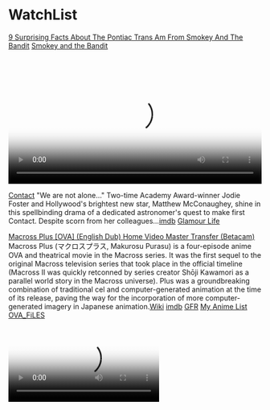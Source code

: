 # WatchList

[9 Surprising Facts About The Pontiac Trans Am From Smokey And The Bandit](https://www.hotcars.com/surprising-facts-pontiac-trans-am-from-smokey-and-the-bandit/)
[Smokey and the Bandit](https://lastchancepowerdrive.com/2019/08/10/smokey-and-the-bandit-filming-sites/)

<video controls width="100%" height="auto" poster="https://www.salvationsouth.com/wp-content/uploads/2023/12/CONDENSED-bandit-cover-1024x576.jpg">

  <source src="https://archive.org/download/SmokeyAndTheBandit/Smokey%20and%20the%20Bandit.mp4" type="video/mp4" />
  <source src="https://archive.org/download/SmokeyAndTheBandit/Smokey%20and%20the%20Bandit.ogv" type="video/ogg" />

  Download the
  or
  <a href="https://archive.org/download/SmokeyAndTheBandit/Smokey%20and%20the%20Bandit.mp4">MP4</a>
  video.
</video>


[THE SOUTH WE SAW IN THE BANDIT](https://www.salvationsouth.com/the-south-we-thought-we-saw-in-smokey-and-the-bandit-ed-southern/) [Watch Stream On the InterNet Archive - Smokey and The Bandit](https://archive.org/details/SmokeyAndTheBandit)

![WhiteSlaveTraffick](https://sexualtracking.weebly.com/uploads/5/2/7/4/52741633/9657864.jpg)

<img src="https://sexualtracking.weebly.com/uploads/5/2/7/4/52741633/9657864.jpg" alt="WhiteSlaveTraffick" width="322" height="480" />

[Classification 31: White Slave Traffic Act](https://www.archives.gov/research/investigations/fbi/classifications/031-white-slave-traffic.html) Investigation of white slave traffic is one of the oldest functions of the Bureau, dating from the passage of the White Slave Traffic Act (Mann Act) in 1910. Originally established as a separate records system, the white slave traffic act cases were incorporated into the central filing system that the Bureau adopted from the Justice Department in 1921. The act was codified in U.S. Code Title 18 and prohibited transportation of women or girls in interstate or foreign commerce for the purpose of prostitution, debauchery, or other immoral purposes, the coercion or enticement of women or girls for this purpose, and the coercion or enticement of female minors.


[The Mann Act](https://en.wikipedia.org/wiki/Mann_Act), previously called the [White-Slave Traffic Act of 1910](https://www.politico.com/story/2018/06/25/this-day-in-politics-june-25-1910-663071), is a United States federal law, passed June 25, 1910 (ch. 395, 36 Stat. 825; codified as amended at 18 U.S.C. §§ 2421–2424). It is named after Congressman James Robert Mann of Illinois.



In its original form, the act made it a felony to engage in interstate or foreign commerce transport of "any woman or girl for the purpose of prostitution or debauchery, or for any other immoral purpose". Its primary stated intent was to address prostitution, immorality, and human trafficking, particularly where trafficking was for the purposes of prostitution. It was one of several acts of protective legislation aimed at moral reform during the Progressive Era. In practice, its ambiguous language about "immorality" resulted in it being used to criminalize even consensual sexual behavior between adults.[1] It was amended by Congress in 1978 and again in 1986 to limit its application to transport for the purpose of prostitution or other illegal sexual acts [Editorial: Mayor Bass vetoed a police discipline ballot measure. Now she has to help create a new one](https://www.latimes.com/opinion/story/2024-07-17/editorial-mayor-bass-vetoed-police-discipline-ballot-measure-now-what) ['White slavery': the origins of the anti-trafficking movement](https://www.opendemocracy.net/en/beyond-trafficking-and-slavery/white-slavery-origins-of-anti-trafficking-movement/) A nineteenth century drive to protect the morality of white women created the concept of ‘human trafficking’, and its legacies live on in border control systems and slavery-based campaigning. [The Long, Colorful History of the Mann Act](https://www.npr.org/2008/03/11/88104308/the-long-colorful-history-of-the-mann-act)


[Read More ricothaka.github.io/civic01](https://ricothaka.github.io/civic01)

![Short Circuit Johnny 5](https://m.media-amazon.com/images/M/MV5BYTk5ZmVjOWQtZmNiMC00ZTQ1LWI2NDAtZWZhMGUyMzFjMzk0XkEyXkFqcGdeQXVyMjY3MjUzNDk@._V1_.jpg)

<video controls width="100%" height="auto" poster="https://i.redd.it/qv9qfpq69dc91.gif">

<source src="https://archive.org/download/short.circuit.1986.2160p/Short.Circuit.1986.2160p.BluRay.Topaz.AMQ.Upscale.x265-SoF.mp4" type="video/mp4" />    
<source src="https://archive.org/download/short.circuit.1986.2160p/Short.Circuit.1986.2160p.BluRay.Topaz.AMQ.Upscale.x265-SoF.mp4" type="video/mp4" />
      
        Download the
        or
        <a href="">MP4</a>
        video.
</video>


[Projeck A-Ko (English Dubbed) [VHS]](https://www.youtube.com/watch?v=JNSXBh0Gtv4)
[1946 Los Angeles at Night | 4k and Remastered](https://www.youtube.com/watch?v=_x-0XH4A-PE) [Tekken The Motion Picture (English Dubbed) [VHS]](https://www.youtube.com/watch?v=AZb6KbZ6VJ4) [Variable Geo (English Dubbed) [VHS]](https://www.youtube.com/watch?v=B4vpSjd-XPU) [Roujin Z (English Dubbed) [VHS]](https://www.youtube.com/watch?v=itg4zKaUMgY)[Roujin Z (1991) [Japanese] [English Subtitles] reddit](https://www.reddit.com/r/fullforeignmovies/comments/tjo6os/roujin_z_1991_japanese_english_subtitles/) [Subtitles for Roujin Z](https://subf2m.co/subtitles/roujin-z/english) [OpenSubtitles dOt oRg](https://www.opensubtitles.org/en/search/sublanguageid-all/idmovie-11272)
<video controls width="100%" height="auto" poster="https://archive.org/download/roujin.-z.-1991.1080p.-blu-ray.x-264-skazhutin/roujin.-z.-1991.1080p.-blu-ray.x-264-skazhutin.thumbs/Roujin.Z.1991.1080p.BluRay.x264-Skazhutin_000075.jpg">

<source src="https://archive.org/download/roujin-z-1991_202401/Roujin.Z.1991.JAPANESE-VXT.mp4" type="video/mp4" />    
<source src="https://archive.org/download/roujin-z-1991_202401/Roujin.Z.1991.JAPANESE-VXT.mp4" type="video/mp4" />
      
        Download the
        or
        <a href="">MP4</a>
        video.
</video>


[Contact](https://youtu.be/oG6y0mmI0N4?si=dPt23E0Ky8dxleUV) "We are not alone..." Two-time Academy Award-winner Jodie Foster and Hollywood's brightest new star, Matthew McConaughey, shine in this spellbinding drama of a dedicated astronomer's quest to make first Contact. Despite scorn from her colleagues...[imdb](https://www.imdb.com/title/tt0118884/) [Glamour Life](https://www.youtube.com/watch?v=1QnOCkQLTC0) 

[Macross Plus [OVA] (English Dub) Home Video Master Transfer (Betacam)](https://archive.org/details/macross-plus-english-dub-master)
Macross Plus (マクロスプラス, Makurosu Purasu) is a four-episode anime OVA and theatrical movie in the Macross series. It was the first sequel to the original Macross television series that took place in the official timeline (Macross II was quickly retconned by series creator Shōji Kawamori as a parallel world story in the Macross universe). Plus was a groundbreaking combination of traditional cel and computer-generated animation at the time of its release, paving the way for the incorporation of more computer-generated imagery in Japanese animation.[Wiki](https://en.wikipedia.org/wiki/Macross_Plus) [imdb](https://www.imdb.com/title/tt0110426/) [GFR](https://www.giantfreakinrobot.com/ent/macross-plus-anime-greatest-format.html) [My Anime List](https://myanimelist.net/anime/474/Macross_Plus) [OVA_FiLES](https://archive.org/download/macross-plus-english-dub-master)

<video controls  height="auto" poster="https://media0.giphy.com/media/v1.Y2lkPTc5MGI3NjExYXE1MG12eDB1MmNvMDdoa2JoMG1pbjBvYXJ4aGY0NWlqNzF1YjA0OSZlcD12MV9pbnRlcm5hbF9naWZfYnlfaWQmY3Q9Zw/3o7qDQEzc4uJ2rwsbS/giphy.webp">

<source src="https://archive.org/download/macross-plus-english-dub-master/Macross%20Plus%20-%20Episode%201%20%5BEnglish%20Dubbed%5D%20%281997%20Manga%20Entertainment%20Home%20Video%20Master%20Tape%29%20%5BBetacam%20SP%20Transfer%5D.mp4" type="video/mp4" />    
<source src="https://archive.org/download/macross-plus-english-dub-master/Macross%20Plus%20-%20Episode%201%20%5BEnglish%20Dubbed%5D%20%281997%20Manga%20Entertainment%20Home%20Video%20Master%20Tape%29%20%5BBetacam%20SP%20Transfer%5D.mp4" type="video/mp4" />
      
Download the
        or
      <a href="https://dn720405.ca.archive.org/0/items/getvid_20220408/getvid.mp4">MP4</a>
        video.
</video>

['Ranma ½: The Battle of Nekonron China! Fight to Break the Rules!!' (らんま½ 中国寝崑崙大決戦！掟やぶりの激闘篇！！](https://ranma.fandom.com/wiki/Big_Trouble_in_Nekonron,_China) [imdb](https://www.imdb.com/title/tt0101583/plotsummary/?ref_=tt_ov_pl) When Prince Kirin of the 7 Lucky Gods shows up at the Tendo dojo looking for his bride-to-be, guess who's accidentally holding the scroll that signifies his future mate? [blogspot](https://animeannoyances.blogspot.com/2018/12/recap-ranma-12-big-trouble-in-nekonron.html) [rotten tomatoes](https://www.rottentomatoes.com/m/ranma_12_the_movie_1_big_trouble_in_nekonron_china_1991) [ANN](https://www.animenewsnetwork.com/encyclopedia/anime.php?id=1534)

<video controls width="100%" height="auto" poster="https://static.wikia.nocookie.net/ranma/images/6/69/SeriesMovie01.png/revision/latest?cb=20120928053559">

<source src="https://dn720405.ca.archive.org/0/items/getvid_20220408/getvid.mp4" type="video/mp4" />    
<source src="https://dn720405.ca.archive.org/0/items/getvid_20220408/getvid.mp4" type="video/mp4" />
      
Download the
        or
      <a href="https://dn720405.ca.archive.org/0/items/getvid_20220408/getvid.mp4">MP4</a>
        video.
</video>

[Super Dimension Fortress: Macross Episodes](https://archive.org/download/sdf-macross-episode-8-longest-birthday-adv-dub_202108)

<video controls height="auto" poster="https://a.storyblok.com/f/178900/1280x720/6f9e6c0a89/sdf-macross-hero.jpg/m/1200x0/filters:quality(95)format(webp)">

<source src="https://archive.org/download/sdf-macross-episode-8-longest-birthday-adv-dub_202108/SDF%20Macross%20%20Episode%2001%20%20Booby%20Trap%20%20%28ADV%20Dub%29.mp4" type="video/mp4" />    
<source src="https://archive.org/download/sdf-macross-episode-8-longest-birthday-adv-dub_202108/SDF%20Macross%20%20Episode%2001%20%20Booby%20Trap%20%20%28ADV%20Dub%29.mp4" type="video/mp4" />
      
Download the
        or
      <a href="https://archive.org/download/sdf-macross-episode-8-longest-birthday-adv-dub_202108/SDF%20Macross%20%20Episode%2001%20%20Booby%20Trap%20%20%28ADV%20Dub%29.mp4">MP4</a>
        video.
</video>

### Who's the Man? Comedy · Crime · Mystery
In this hip-hop whodunnit, Doctor Dré and Ed Lover play two barbers-turned-policemen who find themselves investigating their friend’s murder [TUBi](https://tubitv.com/movies/100000434/who-s-the-man) [TV_GUiDE](https://www.tvguide.com/movies/whos-the-man/2030109905/) [Yo! MTV Raps](https://en.wikipedia.org/wiki/Yo!_MTV_Raps) [https://plex](https://watch.plex.tv/movie/whos-the-man) [Who's the Man Soundtrack](https://youtube.com/playlist?list=PLvmdgH_DpOdI5xbuPGzzTVgTtr4XJneTq&si=g9KLLHPxeiLa0xVv) [ARCHiVE](https://archive.org/details/who-s-the-man-d-2-t-00) [Party AnD BullshiT](https://youtu.be/jX3bdJbo9ec?si=xRD48DfBGuc6UXL5)

<video controls preload="auto" poster="https://m.media-amazon.com/images/M/MV5BNGIxNjY3ZTktMmNlOS00MDdmLWE3NTYtNGQ4N2I3MWNlNDg5XkEyXkFqcGdeQXVyMjUyNDk2ODc@._V1_.jpg">
    
<source src="https://archive.org/download/who-s-the-man-d-2-t-00/WHO%27S%20THE%20MAN-D2_t00.mp4" type="video/mp4" />
         Download the
        or
<a href="https://archive.org/download/who-s-the-man-d-2-t-00/WHO%27S%20THE%20MAN-D2_t00.mp4">MP4</a>
        video.
</video> 


### [Jonny Quest ](https://archive.org/download/jonny-quest-60s-complete)

<iframe src="https://archive.org/embed/jonny-quest-60s-complete" width="640" height="480" frameborder="0" webkitallowfullscreen="true" mozallowfullscreen="true" allowfullscreen></iframe>

![https://upload.wikimedia.org/wikipedia/en/f/f7/Jonny-quest-logo.jpg](https://upload.wikimedia.org/wikipedia/en/f/f7/Jonny-quest-logo.jpg)
Jonathan "Jonny" Quest is the son of Dr. Benton Quest and often accompanies him on his scientific investigations. Jonny has an adoptive brother and best friend, Hadji, and mentor/tutor, Race Bannon. He also has a pet dog named Bandit.[johnnyquest.fandom](https://jonnyquest.fandom.com/wiki/Jonny_Quest_(character)) [Jonny Quest/Doug Wildey “Where Does It Come From ” Pt 7](https://trekkercomic.com/2015/08/06/jonny-questdoug-wildey-where-does-it-come-from-pt-7/)
![JohnnyQuest](https://trekkercomic.com/wp-content/uploads/2015/08/JQ_SignedStatOfTeam_Medium.jpg)

![JohnnyBravo](https://upload.wikimedia.org/wikipedia/commons/thumb/b/be/Johnny_Bravo_series_logo.png/800px-Johnny_Bravo_series_logo.png)

<iframe src="https://archive.org/embed/johnnybravo1997" width="640" height="480" frameborder="0" webkitallowfullscreen="true" mozallowfullscreen="true" allowfullscreen></iframe>
[https://Johnny_Bravo](https://en.wikipedia.org/wiki/Johnny_Bravo)

### Mobile Suit Gundam 0083 Stardust Memory   Episode Irregulats in Albion   Subtitled English [watch](https://archive.org/details/Mobile_Suit_Gundam_0083_Stardust_Memory_Episode_Irregulats_in_Albion_Subtitled_E)
[Mobile Suit Gundam: The Witch from Mercury Ep. 1 | DUB | The Witch and the bride](https://www.youtube.com/watch?v=DF8aTKLYouw) [LiveAction GUNDAM :netflix:](https://youtu.be/s_fNP-ipgJA?si=TPxldMjjMzNYbPYP) [imdb](https://www.imdb.com/title/tt0159172/) [Mobile Suit Gundam](https://www.crunchyroll.com/series/GKEH2G9XV/mobile-suit-gundam) [Synopsis](https://myanimelist.net/anime/80/Kidou_Senshi_Gundam) It is year 0079 of the Universal Century. Mankind has moved to space, living in colony clusters known as "Sides." One of these Sides declares itself the "Principality of Zeon" and declares war on the Earth Federation, the governmental body currently ruling Earth. Using powerful humanoid robots known as "mobile suits," Zeon quickly gains the upper hand. [r/MobileSuitGundam](https://www.reddit.com/r/MobileSuitGundam/) 
[This Year’s Special Animation Program: Mobile Suit Gundam　 The First-Ever Major Screening Occasion to Showcase the Monumental Works!](https://2015.tiff-jp.net/news/en/?p=8906)

[[ 47] Mobile Suit Gundam Wing](https://archive.org/details/47-mobile-suit-gundam-wing)

<iframe src="https://archive.org/embed/47-mobile-suit-gundam-wing" width="640" height="480" frameborder="0" webkitallowfullscreen="true" mozallowfullscreen="true" allowfullscreen></iframe>



[Art of Fighting-Full Movie](https://www.youtube.com/watch?v=QVqb0lsfC6s)
[Samurai Shodown: The Motion Picture (The Movie -1994) HD](https://youtu.be/UV_YhxC3P90?si=VWidY9I1vGa5JUSL)

<video controls  height="auto" poster="https://64.media.tumblr.com/c9d7c568dbb349fe4036599a64e0965a/tumblr_nqvkod9HyG1tbf8vto1_500.gifv">

<source src="https://archive.org/download/dominion-tank-police-english-dubbed-master/Dominion%20Tank%20Police%20%28Acts%20I%20and%20II%29%20%5BEnglish%20Dubbed%5D%20%281997%20Manga%20Entertainment%20Home%20Video%20Master%29%20%5BBetacam%20SP%20Transfer.mp4" type="video/mp4" />    
<source src="https://archive.org/download/dominion-tank-police-english-dubbed-master/Dominion%20Tank%20Police%20%28Acts%20I%20and%20II%29%20%5BEnglish%20Dubbed%5D%20%281997%20Manga%20Entertainment%20Home%20Video%20Master%29%20%5BBetacam%20SP%20Transfer.mp4" type="video/mp4" />
      
        Download the
        or
        <a href="">MP4</a>
        video.
</video>

[Tank S.W.A.T. 01](https://archive.org/details/tank-police-team-tank-s.-w.-a.-t.-01-2006-jap-audio) [World's Wildest Police Videos Collection](https://archive.org/details/worlds-wildest-police-videos-collection)
[Dragon Ball Z Movie 02 - The World's Strongest (Ocean Dub).mp4	](https://dragonball.fandom.com/wiki/Dragon_Ball_Z:_The_World%27s_Strongest)

  <video controls loop poster="https://upload.wikimedia.org/wikipedia/en/thumb/2/2b/Johndoe456789.jpg/220px-Johndoe456789.jpg">
<source src="https://archive.org/download/DBZ-original-version/Movies/Ocean%20Dub/Dragon%20Ball%20Z%20Movie%2002%20-%20The%20World%27s%20Strongest%20%28Ocean%20Dub%29.mp4" type="video/mp4" />    
<source src="https://archive.org/download/DBZ-original-version/Movies/Ocean%20Dub/Dragon%20Ball%20Z%20Movie%2002%20-%20The%20World%27s%20Strongest%20%28Ocean%20Dub%29.mp4" type="video/mp4" />

Download the
        or <a href="https://archive.org/download/reefer_madness1938/reefer_madness1938.mp4">Reefer Madness 1938 NioR</a>
        video.
</video>

[Dragon Ball Z - The Original Ocean/In-House Dub + Movies Collection](https://archive.org/details/DBZ-original-version)
[Dragon Ball Z Movies - AB Vidéo Remaster](https://archive.org/details/dragon-ball-z-movies-ab-video-remaster)

![THC](https://upload.wikimedia.org/wikipedia/commons/c/c2/THC-11-oic-acid-3D-balls.png)
[Reefer Madness 1938 NioR](https://archive.org/details/reefer_madness1938) [Public Domain](https://creativecommons.org/publicdomain/) ![Public Domain](https://mirrors.creativecommons.org/presskit/buttons/80x15/svg/publicdomain.svg)
<video controls loop poster="https://media3.giphy.com/media/v1.Y2lkPTc5MGI3NjExajhtNDN1em9pNzh1ZzdlMWQ2czZsbmEwM21hdHljM2Y0bG1jN2JqYyZlcD12MV9pbnRlcm5hbF9naWZfYnlfaWQmY3Q9Zw/RLTdJfPjlY98zDFdF5/giphy.webp">
<source src="https://archive.org/download/reefer_madness1938/reefer_madness1938.mp4" type="video/mp4" />    
<source src="https://archive.org/download/reefer_madness1938/reefer_madness1938.mp4" type="video/mp4" />

Download the
        or <a href="https://archive.org/download/reefer_madness1938/reefer_madness1938.mp4">Reefer Madness 1938 NioR</a>
        video.
</video>


Originally, [Reefer Madness](https://www.imdb.com/title/tt0028346/) was the title of a 1930’s American propaganda film that told the story of how an entire high school student body was introduced to smoking marijuana cigarettes (also known as, reefers).1 However, while the film was intentioned as a cautionary tale to parents about the grave and immoral consequences of allowing their kids to [smoke marijuana](https://weedmaps.com/) (i.e. murder, kidnapping, rape, automotive homicide), it was soon made satire by critics and advocates alike. [StanFord University:Tobacco](https://tobacco.stanford.edu/marijuanas/reefer-madness/)
[Seattle Web Entrepreneur's Efforts To Re-Brand Marijuana](https://archive.kuow.org/news/2012-11-29/seattle-web-entrepreneurs-efforts-to-re-brand-marijuana)
[LeafLy](leafly.com)

[The Cosby Show Season 1 - 2023 Restoration](https://archive.org/details/the-cosby-show-season-1-2023-restoration) Full Season 1 of The Cosby Show - original DVD release episodes, deinterlaced and denoised, upscaled with Topaz Video's new Iris model, and individually color corrected. Quality varies widely by episode depending on the quality of the original. Original 4:3 aspect ratio. English subtitles are both embedded and included in a [subfolder as SRTs.](https://archive.org/download/the-cosby-show-season-1-2023-restoration/The.Cosby.Show.S01_2023.Topaz.Iris.Restoration/)

[Wicked City ( 1987) Complete Film](https://archive.org/details/WickedCity1987CompleteFilm)



##  The Maxx
[This release](https://archive.org/details/xxam-maxximized) consists of all 13 episodes of the groundbreaking animated series, restored with the original broadcast audio as well as video upscaled to 1080p using AI. Each episode contains multiple audio tracks - the original broadcast audio on track 1, DVD audio on track 2*, and commentary by Sam Kieth and the production team on track 3.
[The Maxx](https://archive.org/download/xxam-maxximized/The%20Maxx/)

<video playsinline  loop 
  controls
  src="https://archive.org/download/xxam-maxximized/The%20Maxx/Season%201/The%20Maxx%20-%20S01E01%20-%20Chapter%201.mp4"
  poster="https://blogger.googleusercontent.com/img/b/R29vZ2xl/AVvXsEiK5PlLfVgqTcWEF-IPcrbkaTpfKppeTzMxS5BTt2NM7pXD8RiPandfj99KA2t1QknLUdvIu52geoHkCBzVjFuTVQbq0QVPEAtgDKPxFkm8UFI-i0oGV6sWjQtzqcDTCKD9PHZpCbm6cDNO/s1600/z+maxx-julie_toe-nail+_500.gif"
  >
  Sorry, your browser doesn't support embedded videos, but don't worry, you can
  <a href="https://archive.org/download/duck00001">download it</a>
  and watch it with your favorite video player!
</video>

DicKTracy 
[RelatedTweet](https://x.com/thakasartu/status/1788626788446503046)
<iframe src="https://archive.org/embed/dick-tracy-tv-series" width="640" height="480" frameborder="0" webkitallowfullscreen="true" mozallowfullscreen="true" allowfullscreen></iframe>
## The Vanishing Private
The war continues in the 1942 [Disney_Shorts](https://www.disneyplus.com/editorial/shorts) with one of my absolute favorites – The Vanishing Private. Donald Duck, who normally plays the role of frustrated working man, gets an upgrade to be the antagonist of this short, playing off of Pete. And he does it all while enlisted in the Army, as we saw in Donald Gets Drafted. - [ReadMorE](http://www.disneyfilmproject.com/2010/09/vanishing-private.html) - [disneyfilmproject](http://www.disneyfilmproject.com/)

<video playsinline  loop 
  controls
  src="https://archive.org/download/duck00001/09.The.Vanishing.Private.1942.DVDRip.XViD-MRC.mp4"
  poster="https://m.media-amazon.com/images/M/MV5BYjRkNGZiNzItNzE1Zi00MDg2LTg2OTMtNDkwMzc5Mzc4OTI4XkEyXkFqcGdeQXVyMTY5Nzc4MDY@._V1_.jpg"
  >
  Sorry, your browser doesn't support embedded videos, but don't worry, you can
  <a href="https://archive.org/download/duck00001">download it</a>
  and watch it with your favorite video player!
</video>



[Donald_Fauntleroy_Duck](https://americanhistory.si.edu/explore/stories/donald-duck-american-diplomat) is an American cartoon character from The Walt Disney Company. Donald is a white anthropomorphic duck with a yellow-orange bill, legs, and feet. He usually wears a sailor shirt, cap, and a red bow tie, but no trousers. Donald’s most famous personality trait is his easily provoked and explosive temper. Donald Duck has been officially honored as the third most popular cartoon character of all time with Bugs Bunny of Warner Bros. Looney Tunes/Merrie Melodies at number two and fellow Disney creation Mickey Mouse who is number one.

[Evolution_oF_a_DucK](https://www.waltdisney.org/blog/evolution-duck)

``` https://walkoffame.com/donald-duck/ ```

[98_DonaldDuck_Ep](https://archive.org/details/duck00001)

## Graffiti Rock
Hip-hop based series that was intended as an ongoing series. The show only received one pilot episode. Features [Run-D.M.C.](https://youtu.be/kOBDEhxd_WU?si=DqueIPf6KdWN82Dp), [Shannon](https://youtu.be/_-0sUuGufmw?si=7pIrLqX8UFPdezzH), [The New York City Breakers](https://youtu.be/Y36aBTuRr1o?si=VPGzXTVlBg54343b), DJ Jimmie Jazz, [Kool Moe Dee](https://youtu.be/am9C2_DZ7s4?si=cxEnbXjIhCPnMHki) and Special K of the Treacherous Three... [imdb](https://www.imdb.com/title/tt0422342/plotsummary/?ref_=tt_ov_pl) [GraffitiRock](https://en.wikipedia.org/wiki/Graffiti_Rock)
[fab5freddy_graffiti_rock_interview](Michael Holman and Fab Five Freddy discuss Graffiti Rock and Wild Style screenings)

<video playsinline  loop 
  controls
  src="https://archive.org/download/graffiti.-rock.-1984.-dvdrip.x-264-handjob/Graffiti.Rock.1984.DVDRip.x264-HANDJOB.mp4"
  poster="https://m.media-amazon.com/images/M/MV5BMTcxOTAzYmUtN2VmZi00NDdhLWJlMDQtYmY3OGZjMmI0NGI1XkEyXkFqcGdeQXVyMzU0NzkwMDg@._V1_.jpg"
  >
  Sorry, your browser doesn't support embedded videos, but don't worry, you can
  <a href="https://archive.org/details/graffiti.-rock.-1984.-dvdrip.x-264-handjob">download it</a>
  and watch it with your favorite video player!
</video>


 
# Marvel Super Heroes 1967
In 1966, Marvel Comics hired animation company Grantray-Laurence to create "The Marvel Superheroes", a series of daily cartoons based on their titles Captain America, Thor, Hulk, Iron Man, and the Sub-Mariner. As it was Marvel's first foray into television animation, the producers stretched out the budget by using existing stories and artwork. Original comic art pages were Xeroxed and used as key frames, with animators adding only mouth and limb animation. Body movement was often accomplished by animating still images across a background. 

Fortunately for comic fans, this cost-cutting move preserved for all time the original artwork of Gene Colon, Don Heck, and Jack "King" Kirby, and the dialog of Stan Lee. It was exactly what readers have always asked TV and movie makers to do: just film the comics. 

<video playsinline  loop 
  controls
  src="https://archive.org/download/marvel-super-heroes/Marvel%20Super%20Heroes%2001.Secret%20Origins.mp4"
  poster="https://bcdbimages.s3.amazonaws.com/other6/marvel_superheroes1.jpg"
  >
  Sorry, your browser doesn't support embedded videos, but don't worry, you can
  <a href="https://archive.org/details/marvel-super-heroes">download it</a>
  and watch it with your favorite video player!
</video>

<div class='twoPanelSpread'>
  <div class='row'>
    <div class='panelColumn'>
      <div class='leftColumn'>
        <a href="https://archive.org/details/arcade_msh"><img src="https://i.ebayimg.com/images/g/fbAAAOSwDndkFOLy/s-l1200.webp" alt=""> </a>
</div>
    </div>
    <div class='panelColumn'>
      <div class='rightColumn'>
        <a href="https://m.media-amazon.com/images/M/MV5BMTVjNTI2NTYtN2NjMS00NmJmLTk4MTQtOWM0Y2QyN2UzZTM3XkEyXkFqcGdeQXVyNTAyODkwOQ@@._V1_.jpg"><img src="https://m.media-amazon.com/images/M/MV5BMTVjNTI2NTYtN2NjMS00NmJmLTk4MTQtOWM0Y2QyN2UzZTM3XkEyXkFqcGdeQXVyNTAyODkwOQ@@._V1_.jpg" alt=""> </a>
  </div>
  </div>
  </div>
</div>
<a href="https://archive.org/download/marvel-super-heroes"><img src="https://pbs.twimg.com/media/GHhryv7aUAEygHp?format=jpg&name=large" class="crt" /></a>



[arcade_msh](https://archive.org/details/arcade_msh)

![TRON](https://upload.wikimedia.org/wikipedia/commons/f/f9/Tron_%28Disney%29%2C_Logo.svg)
[imdb](https://www.imdb.com/title/tt0084827/) [TronGame](https://www.classicgamesarcade.com/game/21670/tron-game.html)
    
<video controls  height="auto" poster="https://media1.giphy.com/media/v1.Y2lkPTc5MGI3NjExamU0czZlaTdnamt0bHZtMDd4MDJqcno4ejhmYTc3YTVlY2JoMWliayZlcD12MV9pbnRlcm5hbF9naWZfYnlfaWQmY3Q9Zw/3ornkf3FPmG6zkB1UQ/giphy.webp">

<source src="https://archive.org/download/4f-1046b-6d-9f-4319fc-8e-4ade-5627ed-2d-4-mp-4/4f1046b6d9f4319fc8e4ade5627ed2d4%20mp4.mp4" type="video/mp4" />    
<source src="https://archive.org/download/4f-1046b-6d-9f-4319fc-8e-4ade-5627ed-2d-4-mp-4/4f1046b6d9f4319fc8e4ade5627ed2d4%20mp4.mp4" type="video/mp4" />
      
        Download the
        or
        <a href="">MP4</a>
        video.
</video>

<iframe src="https://archive.org/embed/arcade_tron" width="560" height="384" frameborder="0" webkitallowfullscreen="true" mozallowfullscreen="true" allowfullscreen></iframe>
<iframe src="https://archive.org/embed/msdos_TRON_-_Light_Cycles_1992" width="560" height="384" frameborder="0" webkitallowfullscreen="true" mozallowfullscreen="true" allowfullscreen></iframe>

![vALLEYtv](https://archive.org/download/valley.-of.-the.-dolls.-1967.1080p.-blu-ray.x-264-yts.-am/valley.-of.-the.-dolls.-1967.1080p.-blu-ray.x-264-yts.-am.thumbs/Valley.Of.The.Dolls.1967.1080p.BluRay.x264-%5BYTS.AM%5D_001136.jpg)

<video controls  height="auto" poster="https://archive.org/download/valley.-of.-the.-dolls.-1967.1080p.-blu-ray.x-264-yts.-am/valley.-of.-the.-dolls.-1967.1080p.-blu-ray.x-264-yts.-am.thumbs/Valley.Of.The.Dolls.1967.1080p.BluRay.x264-%5BYTS.AM%5D_007142.jpg">

<source src="https://archive.org/download/valley.-of.-the.-dolls.-1967.1080p.-blu-ray.x-264-yts.-am/Valley.Of.The.Dolls.1967.1080p.BluRay.x264-%5BYTS.AM%5D.mp4" type="video/mp4" />    
<source src="https://archive.org/download/valley.-of.-the.-dolls.-1967.1080p.-blu-ray.x-264-yts.-am/Valley.Of.The.Dolls.1967.1080p.BluRay.x264-%5BYTS.AM%5D.mp4" type="video/mp4" />
      
        Download the
        or
        <a href="">MP4</a>
        video.
</video>

## Beyond the Valley of the Dolls
Beyond the Valley of the Dolls is a 1970 American satirical[6][7] musical melodrama film starring Dolly Read, Cynthia Myers, Marcia McBroom, Phyllis Davis, John LaZar, Michael Blodgett, and David Gurian. The film was directed by Russ Meyer and screenwritten by Roger Ebert from a story by Ebert and Meyer.[8]

<iframe src="https://archive.org/embed/beyond.-the.-valley.-of.-the.-dolls.-1970.1080p.-blu-ray.x-264-yts.-ag" width="640" height="480" frameborder="0" webkitallowfullscreen="true" mozallowfullscreen="true" allowfullscreen></iframe>

![VALLEY](https://archive.org/download/beyond.-the.-valley.-of.-the.-dolls.-1970.1080p.-blu-ray.x-264-yts.-ag/beyond.-the.-valley.-of.-the.-dolls.-1970.1080p.-blu-ray.x-264-yts.-ag.thumbs/Beyond.The.Valley.Of.The.Dolls.1970.1080p.BluRay.x264-%5BYTS.AG%5D_002340.jpg)



[back](./)

### [They Live 1989 VHS](https://archive.org/details/they-live-1989-vhs)

They Live is a 1988 American science fiction action horror film[b] written and directed by John Carpenter, based on the 1963 short story "[Eight O'Clock in the Morning](https://ia801600.us.archive.org/9/items/eight-oclock-in-the-morning/Eight%20o%27clock%20in%20the%20morning.pdf)" by [Ray Nelson](https://www.goodreads.com/book/show/5841632-eight-o-clock-in-the-morning) 
[Radell Faraday Nelson](https://en.wikipedia.org/wiki/Ray_Nelson_(author)) (October 3, 1931 – November 30, 2022) was an American science fiction author and cartoonist
 . [imdb](https://www.imdb.com/title/tt0096256/)[ReadMoreOnWikipedia](https://en.wikipedia.org/wiki/They_Live)
<video controls 
  src="https://archive.org/download/they-live-1989-vhs/They%20Live%201989%20VHS%20.mp4"
  poster="https://i.gifer.com/origin/81/817aa974b6c8bad26b3f2ef4a7a21848_w200.gif">

  Sorry, your browser doesn't support embedded videos, but don't worry, you can
  <a href="https://archive.org/download/they-live-1989-vhs/They%20Live%201989%20VHS%20.mp4">download it</a>
  and watch it with your favorite video player!
</video> 


[![BubbleGumPop_Sartu_Normani](https://pbs.twimg.com/media/GP-49yYbEAEUvTf?format=jpg&name=medium)](https://pbs.twimg.com/media/GP-49yYbEAEUvTf?format=jpg&name=medium "Redirect to homepage")

### Sailor Moon The Movies VHS English Edited Version

### [Sailor Moon The Movies Special Uncut Subtitled Edition VHS](https://archive.org/details/sailor-moon-the-movies-special-uncut-subtitled-edition-vhs_202109)

These are from the official uncut subtitled edition VHS tapes released by Pioneer Entertainment
 . [ReadMoreOnWikipedia](https://en.wikipedia.org/wiki/Sailor_Moon)
<video controls 
  src="https://archive.org/download/sailor-moon-the-movies-special-uncut-subtitled-edition-vhs_202109/Sailor%20Moon%20R%20The%20Movie%20Special%20Uncut%20Subtitled%20Edition%20VHS.mp4"
  poster="https://media0.giphy.com/media/v1.Y2lkPTc5MGI3NjExcm51ZDhkdDR1MHh5YjVxMHg2aXI0a25ydWU1MjM5M3ZvN2hoMnl1ayZlcD12MV9pbnRlcm5hbF9naWZfYnlfaWQmY3Q9Zw/Djk6OV5llwUb6/giphy.webp">

  Sorry, your browser doesn't support embedded videos, but don't worry, you can
  <a href="https://archive.org/download/sailor-moon-the-movies-special-uncut-subtitled-edition-vhs_202109/Sailor%20Moon%20R%20The%20Movie%20Special%20Uncut%20Subtitled%20Edition%20VHS.mp4">download it</a>
  and watch it with your favorite video player!
</video>

<div class="section_hr">
  <a href="https://www.b98.tv/videos_categories/studios/">./HoleToAnotherUniverse/TheFlintStones.sh</a>
</div> 

[Front_Left_Hazcam:Two_Year_Movie](https://science.nasa.gov/resource/front-left-hazcam-two-year-movie/)
<video controls  height="auto" poster="https://science.nasa.gov/wp-content/uploads/2024/03/48025_FRHTwoYearMovie.gif">

<source src="https://science.nasa.gov/wp-content/uploads/2024/03/20230217FrontLeftHazcamTwoYearMovie-1280.mp4" type="video/mp4" />    
<source src="https://github.com/ricoThaka/ricothaka.github.io/raw/master/assets/PerseveranceTwoYearMovie.mp4" type="video/mp4" />
      
        Download the
        or
        <a href="">MP4</a>
        video.
</video>


![PebblesCoral](https://media1.tenor.com/m/JObiYxQ1epcAAAAC/sleep-good-night.gif)

## [Pebbles’ Birthday Party](https://www.b98.tv/video/pebbles-birthday-party/)
13629 views
Fred makes arrangements for Pebbles’ first birthday and the Water Buffalo Lodge parties. Trouble ensues when the only caterer in town muddles the parties, including sending a children’s clown to the Water Buffalo Lodge and dancing girls to the babies’ party, and Fred gets blamed for it. Teaser is again a scene from the middle of the episode. [B98tv CArtoons](https://www.b98.tv/video/pebbles-birthday-party)

<div class="section_hr">
  <a href="https://archive.org/download/garfield-s-01-e-09-the-binky-show-keeping-cool-dont-move">./HoleToAnotherUniverse/TheFlintStones.sh</a>
</div> 
<video controls 
  src="https://ia600506.us.archive.org/24/items/youtube-UFrWljsz9eo/UFrWljsz9eo.mp4"
  poster="https://i.ytimg.com/vi/82lOD6znIic/sddefault.jpg?sqp=-oaymwEmCIAFEOAD8quKqQMa8AEB-AH-BIAC4AOKAgwIABABGGUgZShlMA8=&rs=AOn4CLCAnPUsERsRLGZl5bj3qCpecKRrRA"
  >
  Sorry, your browser doesn't support embedded videos, but don't worry, you can
  <a href="https://archive.org/download/youtube-UFrWljsz9eo/UFrWljsz9eo.mp4">download it</a>
  and watch it with your favorite video player!
</video>

## [ABC Network](https://abc.com/) - The Flintstones - "Fred's Flying Lesson" (Promo, 1965)
Here (from an original 2" Quad tape) is a promo for The Flintstones episode "Fred's Flying Lesson," to air at 7:30pm (6:30pm Central time).

This promo starts with a "swinging" RCA TK-60 black-and-white camera with an 'abc' sticker on the side (this was their ID between 1964 and 1966). Also, although this promo was in black-and-white, The Flintstones itself aired in color by this point on the network (one of the very few prior to their increasing color programming in the 1965-66 season).

Ending voiceover by ??

This promo aired on local Chicago TV on Friday, January 1st 1965 at about 6:29pm.

About The Museum of Classic Chicago Television: - [imdb](https://www.imdb.com/title/tt0166203/)  
[Pebbles' Birthday Party (1964)](https://www.imdb.com/title/tt0580218/fullcredits)
[theFlinTstones Pebbles Birthday](https://tubitv.com/tv-shows/596255/s05-e04-pebbles-birthday-party)
[Top_Cartoons_Tv:Pebbles’ Birthday Party](https://www.topcartoons.tv/cartoons/pebbles-birthday-party/)



![https://pbs.twimg.com/media/GIz-b_FasAAFssX?format=jpg&name=large](https://pbs.twimg.com/media/GIz-b_FasAAFssX?format=jpg&name=large)
